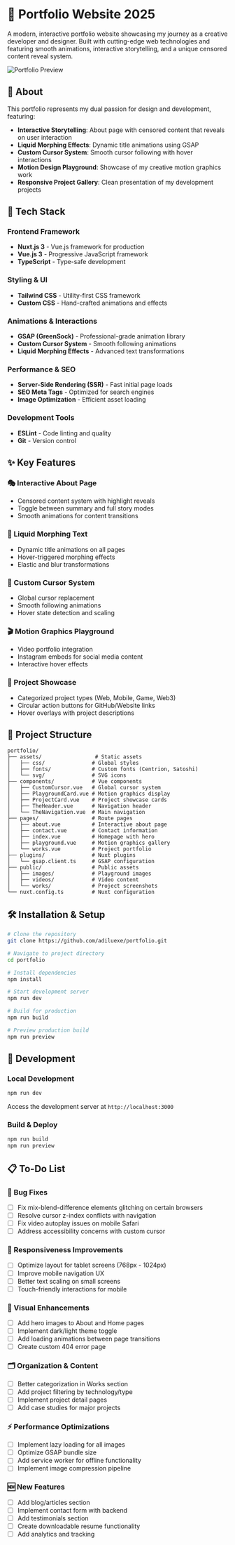# 🎨 Portfolio Website 2025

A modern, interactive portfolio website showcasing my journey as a creative developer and designer. Built with cutting-edge web technologies and featuring smooth animations, interactive storytelling, and a unique censored content reveal system.

![Portfolio Preview](./public/works/adiluexe.png)

## 🌟 About

This portfolio represents my dual passion for design and development, featuring:

- **Interactive Storytelling**: About page with censored content that reveals on user interaction
- **Liquid Morphing Effects**: Dynamic title animations using GSAP
- **Custom Cursor System**: Smooth cursor following with hover interactions
- **Motion Design Playground**: Showcase of my creative motion graphics work
- **Responsive Project Gallery**: Clean presentation of my development projects

## 🚀 Tech Stack

### **Frontend Framework**

- **Nuxt.js 3** - Vue.js framework for production
- **Vue.js 3** - Progressive JavaScript framework
- **TypeScript** - Type-safe development

### **Styling & UI**

- **Tailwind CSS** - Utility-first CSS framework
- **Custom CSS** - Hand-crafted animations and effects

### **Animations & Interactions**

- **GSAP (GreenSock)** - Professional-grade animation library
- **Custom Cursor System** - Smooth following animations
- **Liquid Morphing Effects** - Advanced text transformations

### **Performance & SEO**

- **Server-Side Rendering (SSR)** - Fast initial page loads
- **SEO Meta Tags** - Optimized for search engines
- **Image Optimization** - Efficient asset loading

### **Development Tools**

- **ESLint** - Code linting and quality
- **Git** - Version control

## ✨ Key Features

### 🎭 Interactive About Page

- Censored content system with highlight reveals
- Toggle between summary and full story modes
- Smooth animations for content transitions

### 🌊 Liquid Morphing Text

- Dynamic title animations on all pages
- Hover-triggered morphing effects
- Elastic and blur transformations

### 🎯 Custom Cursor System

- Global cursor replacement
- Smooth following animations
- Hover state detection and scaling

### 🎬 Motion Graphics Playground

- Video portfolio integration
- Instagram embeds for social media content
- Interactive hover effects

### 💼 Project Showcase

- Categorized project types (Web, Mobile, Game, Web3)
- Circular action buttons for GitHub/Website links
- Hover overlays with project descriptions

## 📁 Project Structure

```
portfolio/
├── assets/                 # Static assets
│   ├── css/               # Global styles
│   ├── fonts/             # Custom fonts (Centrion, Satoshi)
│   └── svg/               # SVG icons
├── components/            # Vue components
│   ├── CustomCursor.vue   # Global cursor system
│   ├── PlaygroundCard.vue # Motion graphics display
│   ├── ProjectCard.vue    # Project showcase cards
│   ├── TheHeader.vue      # Navigation header
│   └── TheNavigation.vue  # Main navigation
├── pages/                 # Route pages
│   ├── about.vue          # Interactive about page
│   ├── contact.vue        # Contact information
│   ├── index.vue          # Homepage with hero
│   ├── playground.vue     # Motion graphics gallery
│   └── works.vue          # Project portfolio
├── plugins/               # Nuxt plugins
│   └── gsap.client.ts     # GSAP configuration
├── public/                # Public assets
│   ├── images/            # Playground images
│   ├── videos/            # Video content
│   └── works/             # Project screenshots
└── nuxt.config.ts         # Nuxt configuration
```

## 🛠 Installation & Setup

```bash
# Clone the repository
git clone https://github.com/adiluexe/portfolio.git

# Navigate to project directory
cd portfolio

# Install dependencies
npm install

# Start development server
npm run dev

# Build for production
npm run build

# Preview production build
npm run preview
```

## 🔧 Development

### Local Development

```bash
npm run dev
```

Access the development server at `http://localhost:3000`

### Build & Deploy

```bash
npm run build
npm run preview
```

## 📋 To-Do List

### 🐛 Bug Fixes

- [ ] Fix mix-blend-difference elements glitching on certain browsers
- [ ] Resolve cursor z-index conflicts with navigation
- [ ] Fix video autoplay issues on mobile Safari
- [ ] Address accessibility concerns with custom cursor

### 📱 Responsiveness Improvements

- [ ] Optimize layout for tablet screens (768px - 1024px)
- [ ] Improve mobile navigation UX
- [ ] Better text scaling on small screens
- [ ] Touch-friendly interactions for mobile

### 🎨 Visual Enhancements

- [ ] Add hero images to About and Home pages
- [ ] Implement dark/light theme toggle
- [ ] Add loading animations between page transitions
- [ ] Create custom 404 error page

### 🗂 Organization & Content

- [ ] Better categorization in Works section
- [ ] Add project filtering by technology/type
- [ ] Implement project detail pages
- [ ] Add case studies for major projects

### ⚡ Performance Optimizations

- [ ] Implement lazy loading for all images
- [ ] Optimize GSAP bundle size
- [ ] Add service worker for offline functionality
- [ ] Implement image compression pipeline

### 🆕 New Features

- [ ] Add blog/articles section
- [ ] Implement contact form with backend
- [ ] Add testimonials section
- [ ] Create downloadable resume functionality
- [ ] Add analytics and tracking
